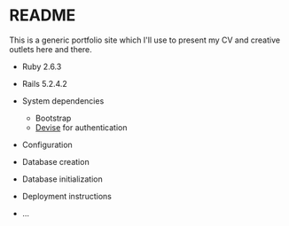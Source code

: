 # README

This is a generic portfolio site which I'll use to present my CV and creative outlets here and there.

- Ruby 2.6.3
- Rails 5.2.4.2

- System dependencies

  - Bootstrap
  - [Devise](https://github.com/heartcombo/devise) for authentication

- Configuration

- Database creation

- Database initialization

- Deployment instructions

- ...
